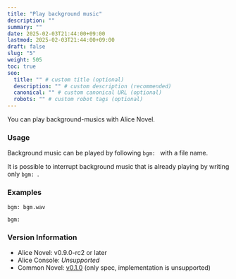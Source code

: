 ```yaml
---
title: "Play background music"
description: ""
summary: ""
date: 2025-02-03T21:44:00+09:00
lastmod: 2025-02-03T21:44:00+09:00
draft: false
slug: "5"
weight: 505
toc: true
seo:
  title: "" # custom title (optional)
  description: "" # custom description (recommended)
  canonical: "" # custom canonical URL (optional)
  robots: "" # custom robot tags (optional)
---
```


You can play background-musics with Alice Novel.

<!--
臨時ファイルを作成するため、画像と比較するとやや低速となっています。

※キャッシュ周りの仕様を変更したことにより、臨時ファイル作成後はやや高速な再生ができるようになりました。
-->

### Usage

Background music can be played by following `bgm: ` with a file name.

It is possible to interrupt background music that is already playing by writing only `bgm: `.

### Examples

```anov
bgm: bgm.wav
```

```anov
bgm: 
```

### Version Information

- Alice Novel: v0.9.0-rc2 or later
- Alice Console: *Unsupported*
- Common Novel: [v0.1.0](https://github.com/AliceNovel/CommonNovel/blob/v0.1.0/docs/v0.1.x/v0.1.0.md#45-play-audio) (only spec, implementation is unsupported)
